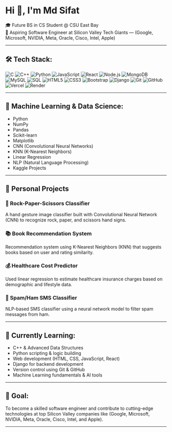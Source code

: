 # Hi 👋, I'm Md Sifat

🎓 Future BS in CS Student @ CSU East Bay  
🚀 Aspiring Software Engineer at Silicon Valley Tech Giants — (Google, Microsoft, NVIDIA, Meta, Oracle, Cisco, Intel, Apple)

---

## 🛠️ Tech Stack:

![C](https://img.shields.io/badge/C-00599C?style=for-the-badge&logo=c&logoColor=white)
![C++](https://img.shields.io/badge/C++-00599C?style=for-the-badge&logo=c%2B%2B&logoColor=white)
![Python](https://img.shields.io/badge/Python-3776AB?style=for-the-badge&logo=python&logoColor=white)
![JavaScript](https://img.shields.io/badge/JavaScript-F7DF1E?style=for-the-badge&logo=javascript&logoColor=black)
![React](https://img.shields.io/badge/React-20232A?style=for-the-badge&logo=react&logoColor=61DAFB)
![Node.js](https://img.shields.io/badge/Node.js-339933?style=for-the-badge&logo=nodedotjs&logoColor=white)
![MongoDB](https://img.shields.io/badge/MongoDB-4EA94B?style=for-the-badge&logo=mongodb&logoColor=white)
![MySQL](https://img.shields.io/badge/MySQL-4479A1?style=for-the-badge&logo=mysql&logoColor=white)
![SQL](https://img.shields.io/badge/SQL-336791?style=for-the-badge&logo=postgresql&logoColor=white)
![HTML5](https://img.shields.io/badge/HTML5-E34F26?style=for-the-badge&logo=html5&logoColor=white)
![CSS3](https://img.shields.io/badge/CSS3-1572B6?style=for-the-badge&logo=css3&logoColor=white)
![Bootstrap](https://img.shields.io/badge/Bootstrap-563D7C?style=for-the-badge&logo=bootstrap&logoColor=white)
![Django](https://img.shields.io/badge/Django-092E20?style=for-the-badge&logo=django&logoColor=white)
![Git](https://img.shields.io/badge/Git-F05032?style=for-the-badge&logo=git&logoColor=white)
![GitHub](https://img.shields.io/badge/GitHub-181717?style=for-the-badge&logo=github&logoColor=white)
![Vercel](https://img.shields.io/badge/Vercel-000000?style=for-the-badge&logo=vercel&logoColor=white)
![Render](https://img.shields.io/badge/Render-46E3B7?style=for-the-badge&logo=render&logoColor=black)

---

## 🤖 Machine Learning & Data Science:

- Python
- NumPy
- Pandas
- Scikit-learn
- Matplotlib
- CNN (Convolutional Neural Networks)
- KNN (K-Nearest Neighbors)
- Linear Regression
- NLP (Natural Language Processing)
- Kaggle Projects

---

## 📂 Personal Projects

### 🧠 Rock-Paper-Scissors Classifier  
A hand gesture image classifier built with Convolutional Neural Network (CNN) to recognize rock, paper, and scissors hand signs.

### 📚 Book Recommendation System  
Recommendation system using K-Nearest Neighbors (KNN) that suggests books based on user and rating similarity.

### 💰 Healthcare Cost Predictor  
Used linear regression to estimate healthcare insurance charges based on demographic and lifestyle data.

### 📩 Spam/Ham SMS Classifier  
NLP-based SMS classifier using a neural network model to filter spam messages from ham.

---

## 📘 Currently Learning:

- C++ & Advanced Data Structures
- Python scripting & logic building
- Web development (HTML, CSS, JavaScript, React)
- Django for backend development
- Version control using Git & GitHub
- Machine Learning fundamentals & AI tools

---

## 🎯 Goal:

To become a skilled software engineer and contribute to cutting-edge technologies at top Silicon Valley companies like (Google, Microsoft, NVIDIA, Meta, Oracle, Cisco, Intel, and Apple).

---
